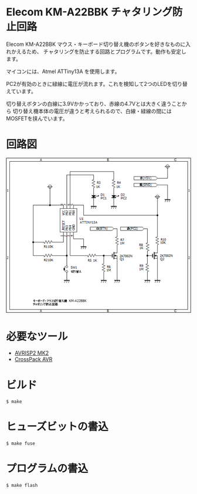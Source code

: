 # Elecom KM-A22BBK チャタリング防止回路

Elecom KM-A22BBK マウス・キーボード切り替え機のボタンを好きなものに入れかえるため、
チャタリングを防止する回路とプログラムです。動作も安定します。

マイコンには、Atmel ATTiny13A を使用します。

PC2が有効のときに緑線に電圧が流れます。これを検知して2つのLEDを切り替えています。

切り替えボタンの白線に3.9Vかかっており、赤線の4.7Vとは大きく違うことから
切り替え機本体の電圧が違うと考えられるので、白線・緑線の間にはMOSFETを挟んでいます。


# 回路図

![回路図](circuit.png)

# 必要なツール

* [AVRISP2 MK2](http://www.microchip.com/developmenttools/productdetails.aspx?partno=atavrisp2)
* [CrossPack AVR](https://www.obdev.at/products/crosspack/index.html)

# ビルド

	$ make

# ヒューズビットの書込

	$ make fuse

# プログラムの書込

	$ make flash

